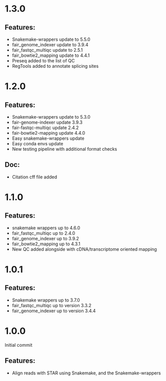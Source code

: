 # 1.3.0

## Features:

* Snakemake-wrappers update to 5.5.0
* fair_genome_indexer update to 3.9.4
* fair_fastqc_multiqc update to 2.5.1
* fair_bowtie2_mapping update to 4.4.1
* Preseq added to the list of QC
* RegTools added to annotate splicing sites

# 1.2.0

## Features:

* Snakemake-wrappers update to 5.3.0
* fair-genome-indexer update 3.9.3
* fair-fastqc-multiqc update 2.4.2
* fair-bowtie2-mapping update 4.4.0
* Easy snakemake-wrappers update
* Easy conda envs update
* New testing pipeline with additional format checks

## Doc:

* Citation cff file added

# 1.1.0

## Features:

* snakemake wrappers up to 4.6.0
* fair_fastqc_multiqc up to 2.4.0
* fair_genome_indexer up to 3.9.2
* fair_bowtie2_mapping up to 4.3.1
* New QC added alongside with cDNA/transcriptome oriented mapping

# 1.0.1

## Features:


* Snakemake wrappers up to 3.7.0
* fair_fastqc_multiqc up to version 3.3.2
* fair_genome_indexer up to version 3.4.4

# 1.0.0

Initial commit

## Features:

* Align reads with STAR using Snakemake, and the Snakemake-wrappers
